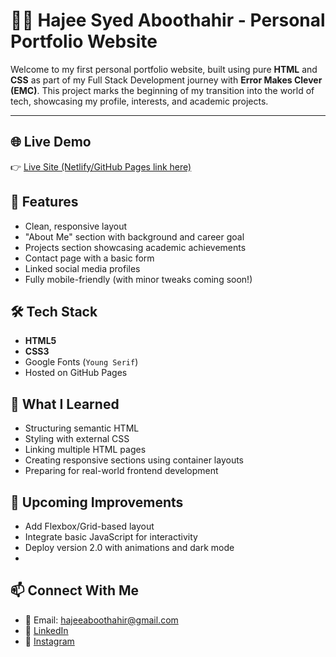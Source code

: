 # 🧑‍💻 Hajee Syed Aboothahir - Personal Portfolio Website

Welcome to my first personal portfolio website, built using pure **HTML** and **CSS** as part of my Full Stack Development journey with **Error Makes Clever (EMC)**. This project marks the beginning of my transition into the world of tech, showcasing my profile, interests, and academic projects.

---

## 🌐 Live Demo
👉 [Live Site (Netlify/GitHub Pages link here)](https://your-link-here.com)

## 📌 Features

- Clean, responsive layout
- "About Me" section with background and career goal
- Projects section showcasing academic achievements
- Contact page with a basic form
- Linked social media profiles
- Fully mobile-friendly (with minor tweaks coming soon!)

## 🛠️ Tech Stack

- **HTML5**  
- **CSS3**  
- Google Fonts (`Young Serif`)  
- Hosted on GitHub Pages

## 🎯 What I Learned

- Structuring semantic HTML
- Styling with external CSS
- Linking multiple HTML pages
- Creating responsive sections using container layouts
- Preparing for real-world frontend development

## 🚀 Upcoming Improvements

- Add Flexbox/Grid-based layout
- Integrate basic JavaScript for interactivity
- Deploy version 2.0 with animations and dark mode
- 
## 📫 Connect With Me

- 📧 Email: hajeeaboothahir@gmail.com  
- 💼 [LinkedIn](https://www.linkedin.com/in/hajee-syed-aboothahir/)  
- 📸 [Instagram](https://www.instagram.com/)
